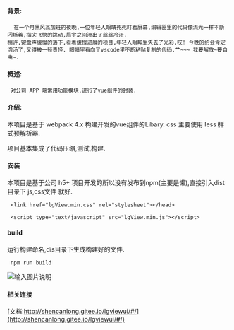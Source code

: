 
#### 背景:
    
  
```
  在一个月黑风高加班的夜晚,一位年轻人眼睛死死盯着屏幕,编辑器里的代码像流光一样不断闪烁着,指尖飞快的跳动,眉宇之间渗出了丝丝冷汗.
稍许,键盘声缓慢的落下,看着缓慢进展的项目,年轻人眼眸里失去了光彩,哎! 今晚的约会肯定泡汤了,又得被一顿责怪. 眼睛里看向了vscode里不断粘贴复制的代码.艹~~~ 我要解放~要自由~.
```


#### 概述:
     对公司 APP 端常用功能模块,进行了vue组件的封装.

#### 介绍:

 本项目是基于 webpack 4.x 构建开发的vue组件的Libary. css 主要使用 less 样式预解析器.

项目基本集成了代码压缩,测试,构建.

#### 安装
 
本项目是基于公司 h5+ 项目开发的所以没有发布到npm(主要是懒),直接引入dist目录下 js,css文件 就好. 


```
 <link href="lgView.min.css" rel="stylesheet"></head>

 <script type="text/javascript" src="lgView.min.js"></script>
```



#### build 

运行构建命名,dis目录下生成构建好的文件.

```
 npm run build
```


![输入图片说明](https://images.gitee.com/uploads/images/2020/0327/155731_fec61355_2037786.png "屏幕截图.png")

#### 相关连接

[文档:http://shencanlong.gitee.io/lgviewui/#/](http://shencanlong.gitee.io/lgviewui/#/)



